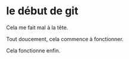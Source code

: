 # le début de git

Cela me fait mal à la tête.

Tout doucement, cela commence à fonctionner.

Cela fonctionne enfin.

